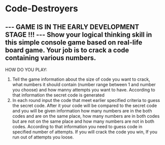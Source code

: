 # Code-Destroyers 
--- GAME IS IN THE EARLY DEVELOPMENT STAGE !!! ---
Show your logical thinking skill in this simple console game based on real-life board game.
Your job is to crack a code containing various numbers.
-------------------------------------------------------------------------------------------
HOW DO YOU PLAY:
1. Tell the game information about the size of code you want to crack, what numbers it should contain (number range between 1 and number you choose) and how manny attempts you want to have. According to that information the secret code is generated
2. In each round input the code that meet earlier specified criteria to guess the secret code. After it your code will be compared to the secret code and you will be given information how many numbers are in the both codes and are on the same place, how many numbers are in both codes but are not on the same place and how many numbers are not in both codes. According to that information you need to guess code in specified number of attempts. If you will crack the code you win, If you run out of attempts you loose.
